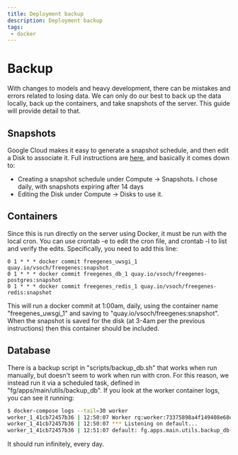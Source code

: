 ```yaml
---
title: Deployment backup
description: Deployment backup
tags: 
 - docker
---
```


# Backup

With changes to models and heavy development, there can be mistakes and errors
related to losing data. We can only do our best to back up the data locally,
back up the containers, and take snapshots of the server. This guide will provide 
detail to that.

## Snapshots

Google Cloud makes it easy to generate a snapshot schedule,
and then edit a Disk to associate it. Full instructions are [here](https://cloud.google.com/compute/docs/disks/scheduled-snapshots), and basically it comes down to:

 - Creating a snapshot schedule under Compute -> Snapshots. I chose daily, with snapshots expiring after 14 days
 - Editing the Disk under Compute -> Disks to use it.


## Containers

Since this is run directly on the server using Docker, it must be run with
the local cron. You can use crontab -e to edit the cron file, and crontab -l
to list and verify the edits. Specifically, you need to add this line:

```cron
0 1 * * * docker commit freegenes_uwsgi_1 quay.io/vsoch/freegenes:snapshot
0 1 * * * docker commit freegenes_db_1 quay.io/vsoch/freegenes-postgres:snapshot
0 1 * * * docker commit freegenes_redis_1 quay.io/vsoch/freegenes-redis:snapshot
```

This will run a docker commit at 1:00am, daily, using the container name
"freegenes_uwsgi_1" and saving to "quay.io/vsoch/freegenes:snapshot". When the snapshot
is saved for the disk (at 3-4am per the previous instructions) then
this container should be included.

## Database

There is a backup script in "scripts/backup_db.sh" that works when run manually,
but doesn't seem to work when run with cron. For this reason, we instead
run it via a scheduled task, defined in "fg/apps/main/utils/backup_db". If you
look at the worker container logs, you can see it running:

```bash
$ docker-compose logs --tail=30 worker
worker_1_41cb72457b36 | 12:50:07 Worker rq:worker:73375898a4f149408e68ec12bddd1ead: started, version 1.1.0
worker_1_41cb72457b36 | 12:50:07 *** Listening on default...
worker_1_41cb72457b36 | 12:51:07 default: fg.apps.main.utils.backup_db() (56867a75-9947-4a6d-bfd3-cfb764f7f66f)
```

It should run infinitely, every day.
